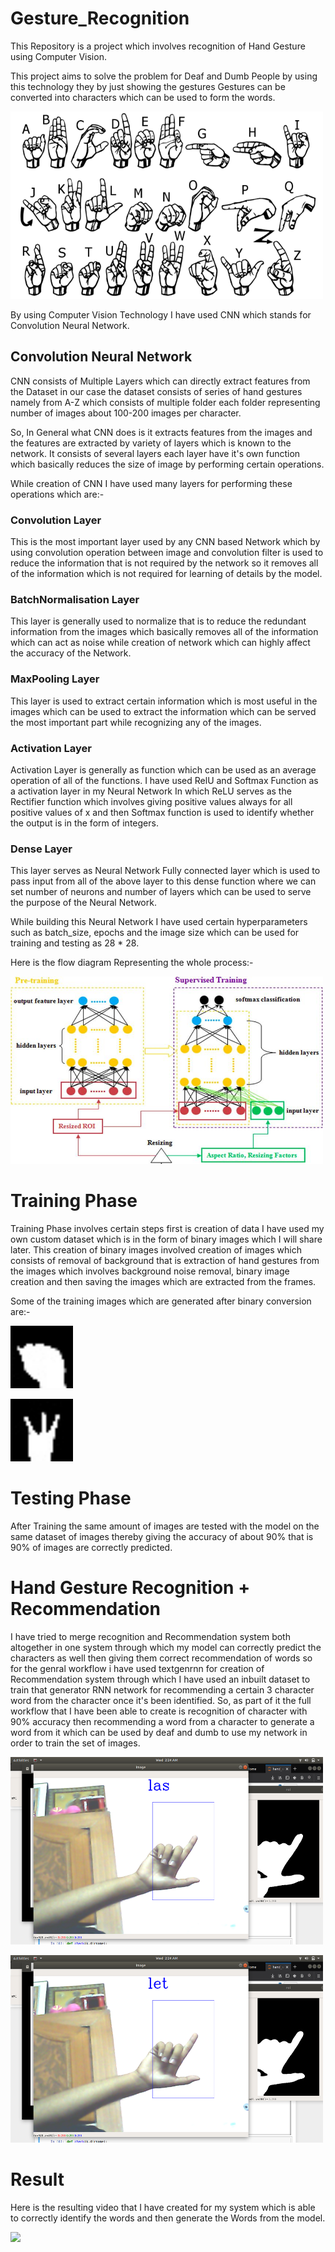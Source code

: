 # Gesture_Recognition

This Repository is a project which involves recognition of Hand Gesture using Computer Vision.

This project aims to solve the problem for Deaf and Dumb People by using this technology they by just showing the gestures
Gestures can be converted into characters which can be used to form the words.

<img src="images/hand_signs.png" width="500" height="300"></img>

By using Computer Vision Technology I have used CNN which stands for Convolution Neural Network.

## Convolution Neural Network

CNN consists of Multiple Layers which can directly extract features from the Dataset in our case the dataset consists of
series of hand gestures namely from A-Z which consists of multiple folder each folder representing number of images about 
100-200 images per character. 

So, In General what CNN does is it extracts features from the images and the features are extracted by variety of layers
which is known to the network. It consists of several layers each layer have it's own function which basically reduces the
size of image by performing certain operations.

While creation of CNN I have used many layers for performing these operations which are:-

### Convolution Layer

This is the most important layer used by any CNN based Network which by using convolution operation between image and convolution filter is used to reduce the information that is not required by the network so it removes all of the information which is not required for learning of details by the model.

### BatchNormalisation Layer

This layer is generally used to normalize that is to reduce the redundant information from the images which basically removes all of the information which can act as noise while creation of network which can highly affect the accuracy of the Network.

### MaxPooling Layer

This layer is used to extract certain information which is most useful in the images which can be used to extract the information which can be served the most important part while recognizing any of the images.

### Activation Layer

Activation Layer is generally as function which can be used as an average operation of all of the functions.
I have used RelU and Softmax Function as a activation layer in my Neural Network In which ReLU serves as the Rectifier function which involves giving positive values always for all positive values of x and then Softmax function is used to identify whether the output is in the form of integers. 

### Dense Layer 

This layer serves as Neural Network Fully connected layer which is used to pass input from all of the above layer to this dense function where we can set number of neurons and number of layers which can be used to serve the purpose of the Neural Network. 

While building this Neural Network I have used certain hyperparameters such as batch_size, epochs and the image size which can be used for training and testing as 28 * 28.

Here is the flow diagram Representing the whole process:-

<img src="images/Flow_diag.jpg" width="500" height="300"></img>

# Training Phase

Training Phase involves certain steps first is creation of data I have used my own custom dataset which is in the form of binary images which I will share later. This creation of binary images involved creation of images which consists of removal of background that is extraction of hand gestures from the images which involves background noise removal, binary image creation and then saving the images which are extracted from the frames.

Some of the training images which are generated after binary conversion are:-

<img src="images/train_a.jpg" width="100" height="100"></img>

<img src="images/train_w.jpg" width="100" height="100"></img>

# Testing Phase

After Training the same amount of images are tested with the model on the same dataset of images thereby giving the accuracy of about 90% that is 90% of images are correctly predicted.

# Hand Gesture Recognition + Recommendation

I have tried to merge recognition and Recommendation system both altogether in one system through which my model can correctly predict the characters as well then giving them correct recommendation of words so for the genral workflow i have used textgenrnn for creation of Recommendation system through which I have used an inbuilt dataset to train that generator RNN network for recommending a certain 3 character word from the character once it's been identified. So, as part of it the full workflow that I have been able to create is recognition of character with 90% accuracy then recommending a word from a character to generate a word from it which can be used by deaf and dumb to use my network in order to train the set of images.

<img src="images/hand_img_1.png" width="500" height="300"></img>

<img src="images/hand_img_2.png" width="500" height="300"></img>

# Result 

Here is the resulting video that I have created for my system which is able to correctly identify the words and then generate the Words from the model.


![](https://media.giphy.com/media/els7zsKB6GTTPqOfw9/giphy.gif)
